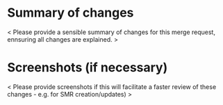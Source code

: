 # Summary of changes

< Please provide a sensible summary of changes for this merge request, ennsuring all changes are explained. >

# Screenshots (if necessary)

< Please provide screenshots if this will facilitate a faster review of these changes - e.g. for SMR creation/updates) >
